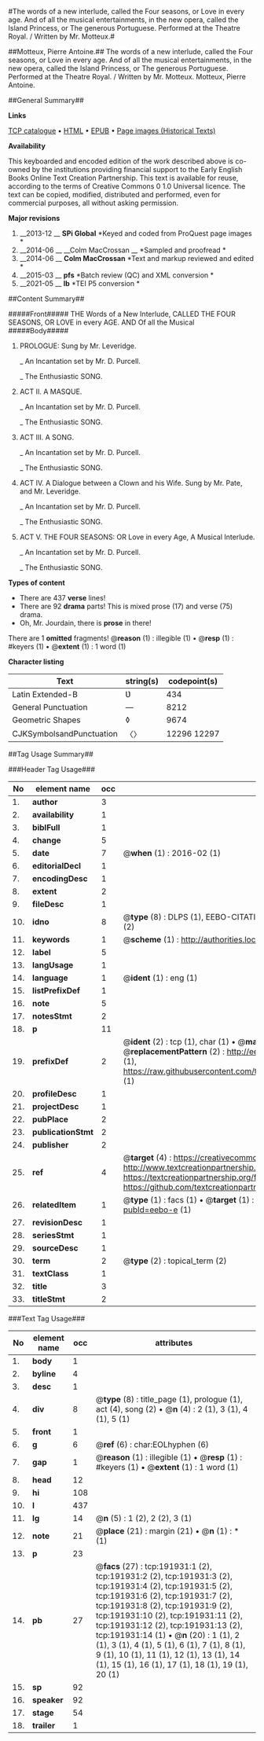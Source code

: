 #The words of a new interlude, called the Four seasons, or Love in every age. And of all the musical entertainments, in the new opera, called the Island Princess, or The generous Portuguese. Performed at the Theatre Royal. / Written by Mr. Motteux.#

##Motteux, Pierre Antoine.##
The words of a new interlude, called the Four seasons, or Love in every age. And of all the musical entertainments, in the new opera, called the Island Princess, or The generous Portuguese. Performed at the Theatre Royal. / Written by Mr. Motteux.
Motteux, Pierre Antoine.

##General Summary##

**Links**

[TCP catalogue](http://www.ota.ox.ac.uk/tcp/)  • 
[HTML](http://tei.it.ox.ac.uk/tcp/Texts-HTML/free/B09/B09556.html)  • 
[EPUB](http://tei.it.ox.ac.uk/tcp/Texts-EPUB/free/B09/B09556.epub) • 
[Page images (Historical Texts)](https://historicaltexts.jisc.ac.uk/eebo-80923220e)

**Availability**

This keyboarded and encoded edition of the work described above is co-owned by the
    institutions providing financial support to the Early English Books Online Text Creation
    Partnership. This text is available for reuse, according to the terms of  Creative Commons 0 1.0 Universal
    licence. The text can be copied, modified, distributed and performed, even for commercial
    purposes, all without asking permission.

**Major revisions**

1. __2013-12 __ __SPi Global__ *Keyed and coded from ProQuest page images *
1. __2014-06 __ __Colm MacCrossan __ *Sampled and proofread *
1. __2014-06 __ __Colm MacCrossan__ *Text and markup reviewed and edited *
1. __2015-03 __ __pfs__ *Batch review (QC) and XML conversion *
1. __2021-05 __ __lb__ *TEI P5 conversion *

##Content Summary##

#####Front#####
THE Words of a New Interlude, CALLED THE FOUR SEASONS, OR LOVE in every AGE. AND Of all the Musical 
#####Body#####

1. PROLOGUE: Sung by Mr. Leveridge.

    _ An Incantation set by Mr. D. Purcell.

    _ The Enthusiastic SONG.

1. ACT II. A MASQUE.

    _ An Incantation set by Mr. D. Purcell.

    _ The Enthusiastic SONG.

1. ACT III. A SONG.

    _ An Incantation set by Mr. D. Purcell.

    _ The Enthusiastic SONG.

1. ACT IV. A Dialogue between a Clown and his Wife. Sung by Mr. Pate, and Mr. Leveridge.

    _ An Incantation set by Mr. D. Purcell.

    _ The Enthusiastic SONG.

1. ACT V. THE FOUR SEASONS: OR Love in every Age, A Musical Interlude.

    _ An Incantation set by Mr. D. Purcell.

    _ The Enthusiastic SONG.

**Types of content**

  * There are 437 **verse** lines!
  * There are 92 **drama** parts! This is mixed prose (17) and verse (75) drama.
  * Oh, Mr. Jourdain, there is **prose** in there!

There are 1 **omitted** fragments! 
 @__reason__ (1) : illegible (1)  •  @__resp__ (1) : #keyers (1)  •  @__extent__ (1) : 1 word (1)

**Character listing**


|Text|string(s)|codepoint(s)|
|---|---|---|
|Latin Extended-B|Ʋ|434|
|General Punctuation|—|8212|
|Geometric Shapes|◊|9674|
|CJKSymbolsandPunctuation|〈〉|12296 12297|

##Tag Usage Summary##

###Header Tag Usage###

|No|element name|occ|attributes|
|---|---|---|---|
|1.|__author__|3||
|2.|__availability__|1||
|3.|__biblFull__|1||
|4.|__change__|5||
|5.|__date__|7| @__when__ (1) : 2016-02 (1)|
|6.|__editorialDecl__|1||
|7.|__encodingDesc__|1||
|8.|__extent__|2||
|9.|__fileDesc__|1||
|10.|__idno__|8| @__type__ (8) : DLPS (1), EEBO-CITATION (1), VID (1), EEBO-PROQUEST (1), OCLC (2), STC (2)|
|11.|__keywords__|1| @__scheme__ (1) : http://authorities.loc.gov/ (1)|
|12.|__label__|5||
|13.|__langUsage__|1||
|14.|__language__|1| @__ident__ (1) : eng (1)|
|15.|__listPrefixDef__|1||
|16.|__note__|5||
|17.|__notesStmt__|2||
|18.|__p__|11||
|19.|__prefixDef__|2| @__ident__ (2) : tcp (1), char (1)  •  @__matchPattern__ (2) : ([0-9\-]+):([0-9IVX]+) (1), (.+) (1)  •  @__replacementPattern__ (2) : http://eebo.chadwyck.com/downloadtiff?vid=$1&page=$2 (1), https://raw.githubusercontent.com/textcreationpartnership/Texts/master/tcpchars.xml#$1 (1)|
|20.|__profileDesc__|1||
|21.|__projectDesc__|1||
|22.|__pubPlace__|2||
|23.|__publicationStmt__|2||
|24.|__publisher__|2||
|25.|__ref__|4| @__target__ (4) : https://creativecommons.org/publicdomain/zero/1.0/ (1), http://www.textcreationpartnership.org/docs/. (1), https://textcreationpartnership.org/faq/#faq05 (1), https://github.com/textcreationpartnership (1)|
|26.|__relatedItem__|1| @__type__ (1) : facs (1)  •  @__target__ (1) : https://data.historicaltexts.jisc.ac.uk/view?pubId=eebo-e (1)|
|27.|__revisionDesc__|1||
|28.|__seriesStmt__|1||
|29.|__sourceDesc__|1||
|30.|__term__|2| @__type__ (2) : topical_term (2)|
|31.|__textClass__|1||
|32.|__title__|3||
|33.|__titleStmt__|2||


###Text Tag Usage###

|No|element name|occ|attributes|
|---|---|---|---|
|1.|__body__|1||
|2.|__byline__|4||
|3.|__desc__|1||
|4.|__div__|8| @__type__ (8) : title_page (1), prologue (1), act (4), song (2)  •  @__n__ (4) : 2 (1), 3 (1), 4 (1), 5 (1)|
|5.|__front__|1||
|6.|__g__|6| @__ref__ (6) : char:EOLhyphen (6)|
|7.|__gap__|1| @__reason__ (1) : illegible (1)  •  @__resp__ (1) : #keyers (1)  •  @__extent__ (1) : 1 word (1)|
|8.|__head__|12||
|9.|__hi__|108||
|10.|__l__|437||
|11.|__lg__|14| @__n__ (5) : 1 (2), 2 (2), 3 (1)|
|12.|__note__|21| @__place__ (21) : margin (21)  •  @__n__ (1) : * (1)|
|13.|__p__|23||
|14.|__pb__|27| @__facs__ (27) : tcp:191931:1 (2), tcp:191931:2 (2), tcp:191931:3 (2), tcp:191931:4 (2), tcp:191931:5 (2), tcp:191931:6 (2), tcp:191931:7 (2), tcp:191931:8 (2), tcp:191931:9 (2), tcp:191931:10 (2), tcp:191931:11 (2), tcp:191931:12 (2), tcp:191931:13 (2), tcp:191931:14 (1)  •  @__n__ (20) : 1 (1), 2 (1), 3 (1), 4 (1), 5 (1), 6 (1), 7 (1), 8 (1), 9 (1), 10 (1), 11 (1), 12 (1), 13 (1), 14 (1), 15 (1), 16 (1), 17 (1), 18 (1), 19 (1), 20 (1)|
|15.|__sp__|92||
|16.|__speaker__|92||
|17.|__stage__|54||
|18.|__trailer__|1||
